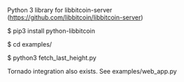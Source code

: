 Python 3 library for libbitcoin-server (https://github.com/libbitcoin/libbitcoin-server)

$ pip3 install python-libbitcoin

$ cd examples/

$ python3 fetch_last_height.py

Tornado integration also exists. See examples/web_app.py

